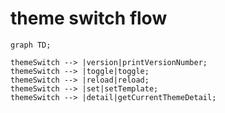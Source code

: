 # theme switch flow

```mermaid
graph TD;

themeSwitch --> |version|printVersionNumber;
themeSwitch --> |toggle|toggle;
themeSwitch --> |reload|reload;
themeSwitch --> |set|setTemplate;
themeSwitch --> |detail|getCurrentThemeDetail;


```
